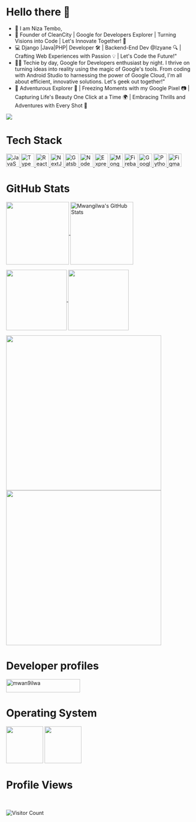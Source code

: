 # Hello there 👋

- 👀 I am Niza Tembo,
- 🚀 Founder of CleanCity | Google for Developers Explorer | Turning Visions into Code | Let's Innovate Together! 🌟
- 💻 Django |Java|PHP| Developer 🛠️ | Backend-End Dev @Izyane 🔍 | Crafting Web Experiences with Passion 💡 | Let's Code the Future!"
- 👨‍💻 Techie by day, Google for Developers enthusiast by night. I thrive on turning ideas into reality using the magic of Google's tools. From coding with Android Studio to harnessing the power of Google Cloud, I'm all about efficient, innovative solutions. Let's geek out together!"
- 📸 Adventurous Explorer 🌄 | Freezing Moments with my Google Pixel 📷 | Capturing Life's Beauty One Click at a Time 🌍 | Embracing Thrills and Adventures with Every Shot 🌟
  
<a href="[https://twitter.com/JMcwayz]" target="_blank" rel="noreferrer"><img
src="https://img.shields.io/twitter/follow/JMcwayzlogo=twitter&style=for-the-badge&color=0891b2&labelColor=1c1917"
/></a>

# Tech Stack

<p align="left">
  <a href="https://developer.mozilla.org/en-US/docs/Web/JavaScript" target="_blank" rel="noreferrer">
    <img src="https://raw.githubusercontent.com/danielcranney/readme-generator/main/public/icons/skills/javascript-colored.svg" width="36" height="36" alt="JavaScript" />
  </a>
  <a href="https://www.typescriptlang.org/" target="_blank" rel="noreferrer">
    <img src="https://raw.githubusercontent.com/danielcranney/readme-generator/main/public/icons/skills/typescript-colored.svg" width="36" height="36" alt="TypeScript" />
  </a>
  <a href="https://react.dev/" target="_blank" rel="noreferrer">
    <img src="https://raw.githubusercontent.com/danielcranney/readme-generator/main/public/icons/skills/react-colored.svg" width="36" height="36" alt="React" />
  </a>
  <a href="https://nextjs.org/docs" target="_blank" rel="noreferrer">
    <img src="https://raw.githubusercontent.com/danielcranney/readme-generator/main/public/icons/skills/nextjs-colored.svg" width="36" height="36" alt="NextJs" />
  </a>  
  <a href="https://www.gatsbyjs.com/" target="_blank" rel="noreferrer">
    <img src="https://raw.githubusercontent.com/danielcranney/readme-generator/main/public/icons/skills/gatsby-colored.svg" width="36" height="36" alt="Gatsby" />
  </a>
  <a href="https://nodejs.org/en/" target="_blank" rel="noreferrer">
    <img src="https://raw.githubusercontent.com/danielcranney/readme-generator/main/public/icons/skills/nodejs-colored.svg" width="36" height="36" alt="NodeJS" />
  </a>
  <a href="https://expressjs.com/" target="_blank" rel="noreferrer">
    <img src="https://raw.githubusercontent.com/danielcranney/readme-generator/main/public/icons/skills/express-colored.svg" width="36" height="36" alt="Express" />
  </a>
  <a href="https://www.mongodb.com/" target="_blank" rel="noreferrer">
    <img src="https://raw.githubusercontent.com/danielcranney/readme-generator/main/public/icons/skills/mongodb-colored.svg" width="36" height="36" alt="MongoDB" />
  </a>  
  <a href="https://firebase.google.com/" target="_blank" rel="noreferrer">
    <img src="https://raw.githubusercontent.com/danielcranney/readme-generator/main/public/icons/skills/firebase-colored.svg" width="36" height="36" alt="Firebase" />
  </a>
  <a href="https://cloud.google.com/" target="_blank" rel="noreferrer">
    <img src="https://img.icons8.com/?size=1x&id=WHRLQdbEXQ16&format=png" width="36" height="36" alt="Google Cloud" />
  </a>
  <a href="https://www.python.org/" target="_blank" rel="noreferrer">
    <img src="https://img.icons8.com/?size=1x&id=13441&format=png" width="36" height="36" alt="Python" />
  </a>
  <a href="https://www.figma.com/" target="_blank" rel="noreferrer">
    <img src="https://img.icons8.com/?size=1x&id=zfHRZ6i1Wg0U&format=png" width="36" height="36" alt="Figma" />
  </a>
</p>

# GitHub Stats
 
<a href="https://github.com/mwan9ilwa/github-readme-stats#gh-dark-mode-only" >
<img height=170 align="center" src="https://github-readme-stats.vercel.app/api?username=mwan9ilwa&show_icons=true&theme=dark#gh-dark-mode-only" />
</a>
<a href="https://github.com/mwan9ilwa/github-readme-stats#gh-dark-mode-only">
<img height=170 align="center" src="https://streak-stats.demolab.com/?user=mwan9ilwa&theme=dark#gh-dark-mode-only" alt="Mwangilwa's GitHub Stats" />
</a>
</p>
 
<a href="https://github.com/mwan9ilwa/github-readme-stats">
<img height=164 align="center" src="https://github-readme-stats.vercel.app/api/wakatime?username=mwan9ilwa&theme=dark#gh-dark-mode-only" />
</a>
   
<a href="https://github.com/mwan9ilwa/github-readme-stats">
<img height=164 align="center" src="https://github-readme-stats.vercel.app/api/top-langs/?username=mwan9ilwa&layout=compact&theme=dark#gh-dark-mode-only">
</a>
</p>

<a href="https://github.com/mwan9ilwa/solid">
<img width=420 align="center" src="https://github-readme-stats.vercel.app/api/pin/?username=mwan9ilwa&repo=solid&theme=dark#gh-dark-mode-only" />
</a>
  
<a href="https://github.com/mwan9ilwa/mayhem">
<img width=420 align="center" src="https://github-readme-stats.vercel.app/api/pin/?username=mwan9ilwa&repo=mayhem&theme=dark#gh-dark-mode-only" />
</a>    

# Developer profiles
<p align="left">
<a href="https://g.dev/mwan9ilwa" target="blank"><img align="center" src="https://www.gstatic.com/devrel-devsite/prod/v85f54088ef7777280c83d69d659572c5ef9931b8141761ffdab023f32799d208/developers/images/lockup-new.svg" alt="mwan9ilwa" height="36" width="200" /></a> &emsp;
</p>

# Operating System
<p align="left">
<img src="https://img.shields.io/badge/linux%20os-000000?style=for-the-badge&logo=linux&logoColor=white" width="100px" />
<img src="https://img.shields.io/badge/Windows-0078D6?style=for-the-badge&logo=windows&logoColor=white" width="100px" />
</p>

# Profile Views
<br>

![Visitor Count](https://profile-counter.glitch.me/{mwan9ilwa}/count.svg)
